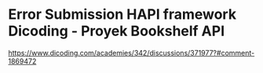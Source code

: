 # Error Submission HAPI framework Dicoding - Proyek Bookshelf API
https://www.dicoding.com/academies/342/discussions/371977?#comment-1869472
